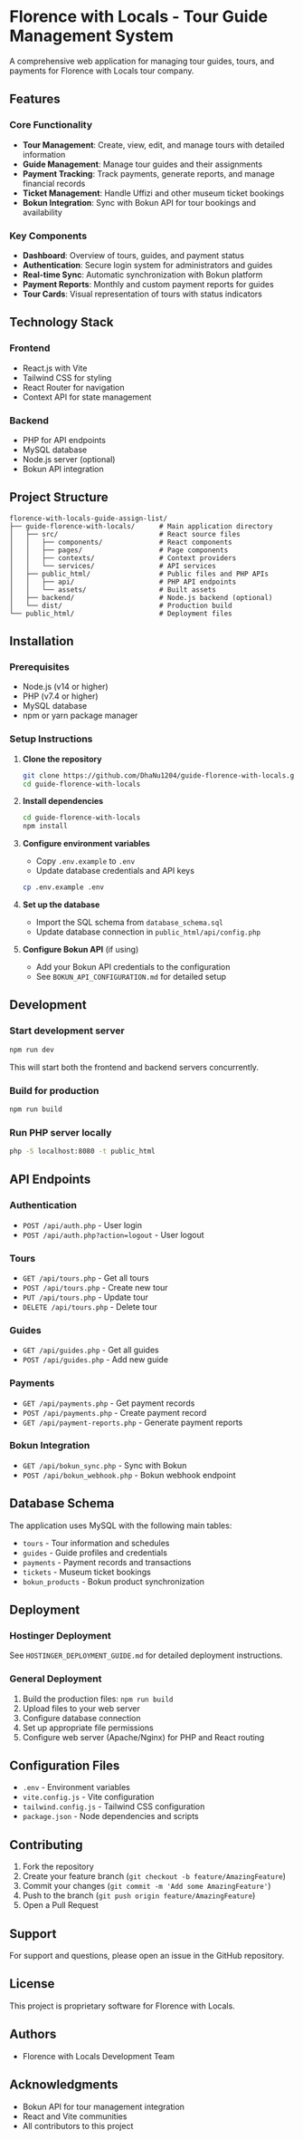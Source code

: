 # Florence with Locals - Tour Guide Management System

A comprehensive web application for managing tour guides, tours, and payments for Florence with Locals tour company.

## Features

### Core Functionality
- **Tour Management**: Create, view, edit, and manage tours with detailed information
- **Guide Management**: Manage tour guides and their assignments
- **Payment Tracking**: Track payments, generate reports, and manage financial records
- **Ticket Management**: Handle Uffizi and other museum ticket bookings
- **Bokun Integration**: Sync with Bokun API for tour bookings and availability

### Key Components
- **Dashboard**: Overview of tours, guides, and payment status
- **Authentication**: Secure login system for administrators and guides
- **Real-time Sync**: Automatic synchronization with Bokun platform
- **Payment Reports**: Monthly and custom payment reports for guides
- **Tour Cards**: Visual representation of tours with status indicators

## Technology Stack

### Frontend
- React.js with Vite
- Tailwind CSS for styling
- React Router for navigation
- Context API for state management

### Backend
- PHP for API endpoints
- MySQL database
- Node.js server (optional)
- Bokun API integration

## Project Structure

```
florence-with-locals-guide-assign-list/
├── guide-florence-with-locals/      # Main application directory
│   ├── src/                         # React source files
│   │   ├── components/              # React components
│   │   ├── pages/                   # Page components
│   │   ├── contexts/                # Context providers
│   │   └── services/                # API services
│   ├── public_html/                 # Public files and PHP APIs
│   │   ├── api/                     # PHP API endpoints
│   │   └── assets/                  # Built assets
│   ├── backend/                     # Node.js backend (optional)
│   └── dist/                        # Production build
└── public_html/                     # Deployment files
```

## Installation

### Prerequisites
- Node.js (v14 or higher)
- PHP (v7.4 or higher)
- MySQL database
- npm or yarn package manager

### Setup Instructions

1. **Clone the repository**
   ```bash
   git clone https://github.com/DhaNu1204/guide-florence-with-locals.git
   cd guide-florence-with-locals
   ```

2. **Install dependencies**
   ```bash
   cd guide-florence-with-locals
   npm install
   ```

3. **Configure environment variables**
   - Copy `.env.example` to `.env`
   - Update database credentials and API keys
   ```bash
   cp .env.example .env
   ```

4. **Set up the database**
   - Import the SQL schema from `database_schema.sql`
   - Update database connection in `public_html/api/config.php`

5. **Configure Bokun API** (if using)
   - Add your Bokun API credentials to the configuration
   - See `BOKUN_API_CONFIGURATION.md` for detailed setup

## Development

### Start development server
```bash
npm run dev
```
This will start both the frontend and backend servers concurrently.

### Build for production
```bash
npm run build
```

### Run PHP server locally
```bash
php -S localhost:8080 -t public_html
```

## API Endpoints

### Authentication
- `POST /api/auth.php` - User login
- `POST /api/auth.php?action=logout` - User logout

### Tours
- `GET /api/tours.php` - Get all tours
- `POST /api/tours.php` - Create new tour
- `PUT /api/tours.php` - Update tour
- `DELETE /api/tours.php` - Delete tour

### Guides
- `GET /api/guides.php` - Get all guides
- `POST /api/guides.php` - Add new guide

### Payments
- `GET /api/payments.php` - Get payment records
- `POST /api/payments.php` - Create payment record
- `GET /api/payment-reports.php` - Generate payment reports

### Bokun Integration
- `GET /api/bokun_sync.php` - Sync with Bokun
- `POST /api/bokun_webhook.php` - Bokun webhook endpoint

## Database Schema

The application uses MySQL with the following main tables:
- `tours` - Tour information and schedules
- `guides` - Guide profiles and credentials
- `payments` - Payment records and transactions
- `tickets` - Museum ticket bookings
- `bokun_products` - Bokun product synchronization

## Deployment

### Hostinger Deployment
See `HOSTINGER_DEPLOYMENT_GUIDE.md` for detailed deployment instructions.

### General Deployment
1. Build the production files: `npm run build`
2. Upload files to your web server
3. Configure database connection
4. Set up appropriate file permissions
5. Configure web server (Apache/Nginx) for PHP and React routing

## Configuration Files

- `.env` - Environment variables
- `vite.config.js` - Vite configuration
- `tailwind.config.js` - Tailwind CSS configuration
- `package.json` - Node dependencies and scripts

## Contributing

1. Fork the repository
2. Create your feature branch (`git checkout -b feature/AmazingFeature`)
3. Commit your changes (`git commit -m 'Add some AmazingFeature'`)
4. Push to the branch (`git push origin feature/AmazingFeature`)
5. Open a Pull Request

## Support

For support and questions, please open an issue in the GitHub repository.

## License

This project is proprietary software for Florence with Locals.

## Authors

- Florence with Locals Development Team

## Acknowledgments

- Bokun API for tour management integration
- React and Vite communities
- All contributors to this project